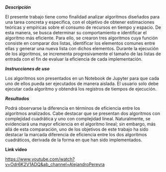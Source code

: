 ***Descripción***

El presente trabajo tiene como finalidad analizar algoritmos diseñados para una tarea concreta y específica, con el objetivo de obtener estimaciones teóricas y empíricas sobre el consumo de recursos en tiempo y espacio. De esta manera, se busca determinar su comportamiento e identificar el algoritmo más eficiente. Para ello, se crearon tres algoritmos cuya función consiste en comparar dos listas, identificar los elementos comunes entre ellas y generar una nueva lista con dichos elementos. Durante la ejecución de los algoritmos, se incrementa progresivamente el tamaño de las listas de entrada con el fin de evaluar la eficiencia de cada implementación.



***Instrucciones de uso***

Los algoritmos son presentados en un Notebook de Jupyter para que cada uno de ellos pueda ser ejecutados de manera aislada. El usuario solo debe ejecutar cada algoritmo y obtendrá los registros de tiempos de ejecución.



***Resultados***

Podrá observarse la diferencia en términos de eficiencia entre los algoritmos analizados. Cabe destacar que se presentan dos algoritmos con complejidad cuadrática y uno con complejidad lineal. Naturalmente, se evidenciará una mayor eficiencia en el algoritmo lineal; sin embargo, más allá de esta comparación, uno de los objetivos de este trabajo ha sido destacar la marcada diferencia de eficiencia entre los dos algoritmos cuadráticos, derivada de la forma en que han sido implementados.


**Link video**

https://www.youtube.com/watch?v=Odr6K2V1ADQ&ab_channel=AlejandroPereyra